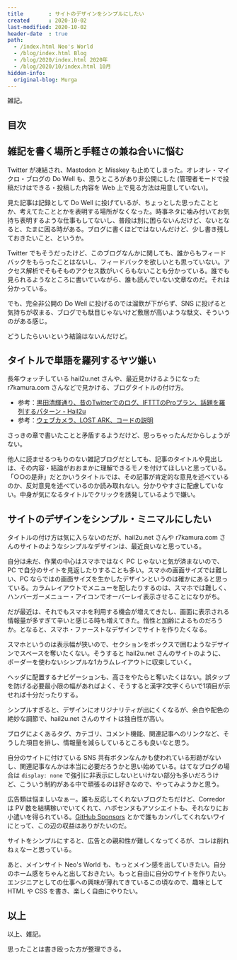 ```yaml
---
title        : サイトのデザインをシンプルにしたい
created      : 2020-10-02
last-modified: 2020-10-02
header-date  : true
path:
  - /index.html Neo's World
  - /blog/index.html Blog
  - /blog/2020/index.html 2020年
  - /blog/2020/10/index.html 10月
hidden-info:
  original-blog: Murga
---
```


雑記。

## 目次

## 雑記を書く場所と手軽さの兼ね合いに悩む

Twitter が凍結され、Mastodon と Misskey も止めてしまった。オレオレ・マイクロ・ブログの Do Well も、思うところがあり非公開にした (管理者モードで投稿だけはできる・投稿した内容を Web 上で見る方法は用意していない)。

見た記事は記録として Do Well に投げているが、ちょっとした思ったこととか、考えてたこととかを表明する場所がなくなった。時事ネタに噛み付いてお気持ち表明するような仕事もしてないし、普段は別に困らないんだけど、ないとなると、たまに困る時がある。ブログに書くほどではないんだけど、少し書き残しておきたいこと、というか。

Twitter でもそうだったけど、このブログなんかに関しても、誰からもフィードバックをもらったことはないし、フィードバックを欲しいとも思っていない。アクセス解析でそもそものアクセス数がいくらもないことも分かっている。誰でも見られるようなところに書いていながら、誰も読んでいない文章なのだ。それは分かっている。

でも、完全非公開の Do Well に投げるのでは溜飲が下がらず、SNS に投げると気持ちが収まる、ブログでも駄目じゃないけど敷居が高いような駄文、そういうのがある感じ。

どうしたらいいという結論はないんだけど。

## タイトルで単語を羅列するヤツ嫌い

長年ウォッチしている hail2u.net さんや、最近見かけるようになった r7kamura.com さんなどで見かける、ブログタイトルの付け方。

- 参考：[黒田清輝通り、昔のTwitterでのログ、IFTTTのProプラン、話題を羅列するパターン - Hail2u](https://hail2u.net/blog/on-20200924.html)
- 参考：[ウェブカメラ、LOST ARK、コードの説明](https://r7kamura.com/articles/2020-09-23-notes)

さっきの章で書いたことと矛盾するようだけど、思っちゃったんだからしょうがない。

他人に読ませるつもりのない雑記ブログだとしても、記事のタイトルや見出しは、その内容・結論がおおまかに理解できるモノを付けてほしいと思っている。「○○の是非」だとかいうタイトルでは、その記事が肯定的な意見を述べているのか、反対意見を述べているのか読み取れない。分かりやすさに配慮していない。中身が気になるタイトルでクリックを誘発しているようで嫌い。

## サイトのデザインをシンプル・ミニマルにしたい

タイトルの付け方は気に入らないのだが、hail2u.net さんや r7kamura.com さんのサイトのようなシンプルなデザインは、最近良いなと思っている。

自分は未だ、作業の中心はスマホではなく PC じゃないと気が済まないので、PC で自分のサイトを見返したりすることも多い。スマホの画面サイズでは難しい、PC ならではの画面サイズを生かしたデザインというのは確かにあると思っている。カラムレイアウトでメニューを配したりするのは、スマホでは難しく、ハンバーガーメニュー・アイコンでオーバーレイ表示させることになりがち。

だが最近は、それでもスマホを利用する機会が増えてきたし、画面に表示される情報量が多すぎて辛いと感じる時も増えてきた。惰性と加齢によるものだろうか。となると、スマホ・ファーストなデザインでサイトを作りたくなる。

スマホというのは表示幅が狭いので、セクションをボックスで囲むようなデザインでスペースを奪いたくない。そうすると hail2u.net さんのサイトのように、ボーダーを使わないシンプルな1カラムレイアウトに収束していく。

ヘッダに配置するナビゲーションも、高さをやたらと奪いたくはない。誤タップを防げる必要最小限の幅があればよく、そうすると漢字2文字くらいで1項目が示せれば十分だったりする。

シンプルすぎると、デザインにオリジナリティが出にくくなるが、余白や配色の絶妙な調節で、hail2u.net さんのサイトは独自性が高い。

ブログによくあるタグ、カテゴリ、コメント機能、関連記事へのリンクなど、そうした項目を排し、情報量を減らしているところも良いなと思う。

自分のサイトに付けている SNS 共有ボタンなんかも使われている形跡がないし、関連記事なんかは本当に必要だろうかと思い始めている。はてなブログの場合は `display: none` で強引に非表示にしないといけない部分も多いだろうけど、こういう制約がある中で頑張るのは好きなので、やってみようかと思う。

広告類は悩ましいなぁー。誰も反応してくれないブログたちだけど、Corredor は PV 数を結構稼いでいてくれて、ハボセンヌもアソシエイトも、それなりにお小遣いを得られている。[GitHub Sponsors](https://github.com/sponsors/Neos21/) とかで誰もカンパしてくれないワイにとって、この辺の収益はありがたいのだ。

サイトをシンプルにすると、広告との親和性が難しくなってくるが、コレは削れねぇなーと思っている。

あと、メインサイト Neo's World も、もっとメイン感を出していきたい。自分のホーム感をちゃんと出しておきたい。もっと自由に自分のサイトを作りたい。エンジニアとしての仕事への興味が薄れてきているこの頃なので、趣味として HTML や CSS を書き、楽しく自由にやりたい。

## 以上

以上、雑記。

思ったことは書き殴った方が整理できる。
